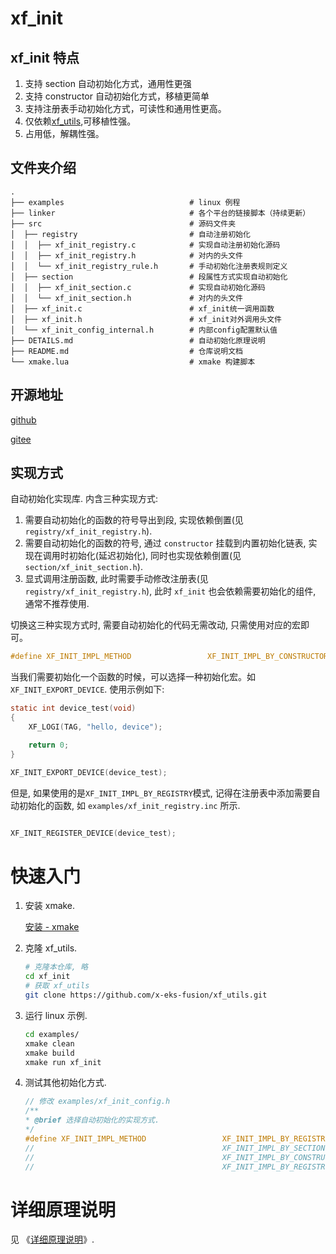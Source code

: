 # xf_init

## xf_init 特点
1. 支持 section 自动初始化方式，通用性更强
2. 支持 constructor 自动初始化方式，移植更简单
3. 支持注册表手动初始化方式，可读性和通用性更高。
4. 仅依赖[xf_utils](https://github.com/x-eks-fusion/xf_utils),可移植性强。
5. 占用低，解耦性强。

## 文件夹介绍

```shell
.
├── examples                            # linux 例程
├── linker                              # 各个平台的链接脚本（持续更新）
├── src                                 # 源码文件夹
│  ├── registry                         # 自动注册初始化
│  │  ├── xf_init_registry.c            # 实现自动注册初始化源码
│  │  ├── xf_init_registry.h            # 对内的头文件
│  │  └── xf_init_registry_rule.h       # 手动初始化注册表规则定义
│  ├── section                          # 段属性方式实现自动初始化
│  │  ├── xf_init_section.c             # 实现自动初始化源码
│  │  └── xf_init_section.h             # 对内的头文件
│  ├── xf_init.c                        # xf_init统一调用函数
│  ├── xf_init.h                        # xf_init对外调用头文件
│  └── xf_init_config_internal.h        # 内部config配置默认值
├── DETAILS.md                          # 自动初始化原理说明
├── README.md                           # 仓库说明文档
└── xmake.lua                           # xmake 构建脚本
```

## 开源地址

[github](https://github.com/x-eks-fusion/xf_init)

[gitee](https://gitee.com/x-eks-fusion/xf_init)

## 实现方式

自动初始化实现库. 内含三种实现方式:

1. 需要自动初始化的函数的符号导出到段, 实现依赖倒置(见 `registry/xf_init_registry.h`).
2. 需要自动初始化的函数的符号, 通过 `constructor` 挂载到内置初始化链表, 实现在调用时初始化(延迟初始化), 同时也实现依赖倒置(见 `section/xf_init_section.h`).
3. 显式调用注册函数, 此时需要手动修改注册表(见 `registry/xf_init_registry.h`), 此时 `xf_init` 也会依赖需要初始化的组件, 通常不推荐使用.

切换这三种实现方式时, 需要自动初始化的代码无需改动, 只需使用对应的宏即可。

```c
#define XF_INIT_IMPL_METHOD                 XF_INIT_IMPL_BY_CONSTRUCTOR
```

当我们需要初始化一个函数的时候，可以选择一种初始化宏。如 `XF_INIT_EXPORT_DEVICE`.
使用示例如下:

```c
static int device_test(void)
{
    XF_LOGI(TAG, "hello, device");

    return 0;
}

XF_INIT_EXPORT_DEVICE(device_test);

```

但是, 如果使用的是`XF_INIT_IMPL_BY_REGISTRY`模式, 记得在注册表中添加需要自动初始化的函数, 如 `examples/xf_init_registry.inc` 所示.

```c

XF_INIT_REGISTER_DEVICE(device_test);

```


# 快速入门

1. 安装 xmake.

   [安装 - xmake](https://xmake.io/#/zh-cn/guide/installation)

1. 克隆 xf_utils.

   ```bash
   # 克隆本仓库, 略
   cd xf_init
   # 获取 xf_utils
   git clone https://github.com/x-eks-fusion/xf_utils.git
   ```

2. 运行 linux 示例.

   ```bash
   cd examples/
   xmake clean
   xmake build
   xmake run xf_init
   ```

3. 测试其他初始化方式.

   ```c
   // 修改 examples/xf_init_config.h
   /**
   * @brief 选择自动初始化的实现方式.
   */
   #define XF_INIT_IMPL_METHOD                 XF_INIT_IMPL_BY_REGISTRY
   //                                          XF_INIT_IMPL_BY_SECTION
   //                                          XF_INIT_IMPL_BY_CONSTRUCTOR
   //                                          XF_INIT_IMPL_BY_REGISTRY
   ```

# 详细原理说明

见 《[详细原理说明](DETAILS.md)》.

